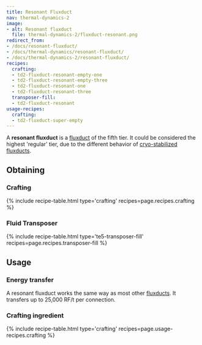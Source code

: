 ```yaml
---
title: Resonant Fluxduct
nav: thermal-dynamics-2
image:
- alt: Resonant fluxduct
  file: thermal-dynamics-2/fluxduct-resonant.png
redirect_from:
- /docs/resonant-fluxduct/
- /docs/thermal-dynamics/resonant-fluxduct/
- /docs/thermal-dynamics-2/resonant-fluxduct/
recipes:
  crafting:
  - td2-fluxduct-resonant-empty-one
  - td2-fluxduct-resonant-empty-three
  - td2-fluxduct-resonant-one
  - td2-fluxduct-resonant-three
  transposer-fill:
  - td2-fluxduct-resonant
usage-recipes:
  crafting:
  - td2-fluxduct-super-empty
---
```


A **resonant fluxduct** is a [fluxduct](/docs/1.12/thermal-dynamics-2/fluxducts/) of the fifth tier. It
could be considered the highest 'regular' tier, due to the different behavior of
[cryo-stabilized fluxducts](/docs/1.12/thermal-dynamics-2/cryo-stabilized-fluxduct/).


Obtaining
---------

### Crafting
{% include recipe-table.html type='crafting' recipes=page.recipes.crafting %}

### Fluid Transposer
{% include recipe-table.html type='te5-transposer-fill' recipes=page.recipes.transposer-fill %}


Usage
-----

### Energy transfer
A resonant fluxduct works the same way as most other
[fluxducts](/docs/1.12/thermal-dynamics-2/fluxducts/). It transfers up to 25,000 RF/t per connection.

### Crafting ingredient
{% include recipe-table.html type='crafting' recipes=page.usage-recipes.crafting %}
